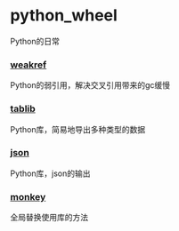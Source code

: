 # python_wheel
Python的日常

### [weakref](./weakref/weakref_test.py)
Python的弱引用，解决交叉引用带来的gc缓慢

### [tablib](./tablib/tablib_test.py)
Python库，简易地导出多种类型的数据

### [json](./json/json_test.py)
Python库，json的输出

### [monkey](./monkey/monkey_test.py)
全局替换使用库的方法
